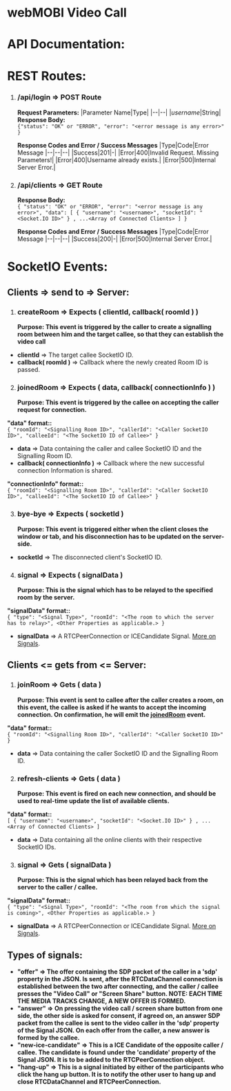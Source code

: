 # webMOBI Video Call

# API Documentation:

# REST Routes:

1.  ### **/api/login => POST Route**

    **Request Parameters:**
    |Parameter Name|Type|
    |--|--|
    |_username_|String|
    **Response Body:**  
    `{"status": "OK" or "ERROR", "error": "<error message is any error>" }`

    **Response Codes and Error / Success Messages**
    |Type|Code|Error Message
    |--|--|--|
    |Success|201|-|
    |Error|400|Invalid Request. Missing Parameters!|
    |Error|400|Username already exists.|
    |Error|500|Internal Server Error.|

2.  ### **/api/clients => GET Route**

    **Response Body:**  
    `{ "status": "OK" or "ERROR", "error": "<error message is any error>", "data": [ { "username": "<username>", "socketId": "<Socket.IO ID>" } , ...<Array of Connected Clients> ] }`

    **Response Codes and Error / Success Messages**
    |Type|Code|Error Message
    |--|--|--|
    |Success|200|-|
    |Error|500|Internal Server Error.|

# SocketIO Events:

## **Clients => send to => Server:**

1.  ### **createRoom => Expects ( clientId, callback( roomId ) )**
    **Purpose: This event is triggered by the caller to create a signalling room between him and the target callee, so that they can establish the video call**

- **clientId** => The target callee SocketIO ID.
- **callback( roomId )** => Callback where the newly created Room ID is passed.

2.  ### **joinedRoom => Expects ( data, callback( connectionInfo ) )**
    **Purpose: This event is triggered by the callee on accepting the caller request for connection.**

**"data" format::**  
`{ "roomId": "<Signalling Room ID>", "callerId": "<Caller SocketIO ID>", "calleeId": "<The SocketIO ID of Callee>" }`

- **data** => Data containing the caller and callee SocketIO ID and the Signalling Room ID.
- **callback( connectionInfo )** => Callback where the new successful connection Information is shared.

**"connectionInfo" format::**  
`{ "roomId": "<Signalling Room ID>", "callerId": "<Caller SocketIO ID>", "calleeId": "<The SocketIO ID of Callee>" }`

3. ### **bye-bye => Expects ( socketId )**
   **Purpose: This event is triggered either when the client closes the window or tab, and his disconnection has to be updated on the server-side.**

- **socketId** => The disconnected client's SocketIO ID.

4. ### **signal => Expects ( signalData )**
   **Purpose: This is the signal which has to be relayed to the specified room by the server.**

**"signalData" format::**  
`{ "type": "<Signal Type>", "roomId": "<The room to which the server has to relay>", <Other Properties as applicable.> }`

- **signalData** => A RTCPeerConnection or ICECandidate Signal. [More on Signals]().

## Clients <= gets from <= Server:

1. ### **joinRoom => Gets ( data )**
   **Purpose: This event is sent to callee after the caller creates a room, on this event, the callee is asked if he wants to accept the incoming connection. On confirmation, he will emit the [joinedRoom]() event.**

**"data" format::**  
`{ "roomId": "<Signalling Room ID>", "callerId": "<Caller SocketIO ID>" }`

- **data** => Data containing the caller SocketIO ID and the Signalling Room ID.

2. ### **refresh-clients => Gets ( data )**
   **Purpose: This event is fired on each new connection, and should be used to real-time update the list of available clients.**

**"data" format::**  
`[ { "username": "<username>", "socketId": "<Socket.IO ID>" } , ...<Array of Connected Clients> ]`

- **data** => Data containing all the online clients with their respective SocketIO IDs.

3. ### **signal => Gets ( signalData )**
   **Purpose: This is the signal which has been relayed back from the server to the caller / callee.**

**"signalData" format::**  
`{ "type": "<Signal Type>", "roomId": "<The room from which the signal is coming>", <Other Properties as applicable.> }`

- **signalData** => A RTCPeerConnection or ICECandidate Signal. [More on Signals]().

## Types of signals:

- **"offer" => The offer containing the SDP packet of the caller in a 'sdp' property in the JSON. Is sent, after the RTCDataChannel connection is established between the two after connecting, and the caller / callee presses the "Video Call" or "Screen Share" button. NOTE: EACH TIME THE MEDIA TRACKS CHANGE, A NEW OFFER IS FORMED.**
- **"answer" => On pressing the video call / screen share button from one side, the other side is asked for consent, if agreed on, an answer SDP packet from the callee is sent to the video caller in the 'sdp' property of the Signal JSON. On each offer from the caller, a new answer is formed by the callee.**
- **"new-ice-candidate" => This is a ICE Candidate of the opposite caller / callee. The candidate is found under the 'candidate' property of the Signal JSON. It is to be added to the RTCPeerConnection object.**
- **"hang-up" => This is a signal initiated by either of the participants who click the hang up button. It is to notify the other user to hang up and close RTCDataChannel and RTCPeerConnection.**

